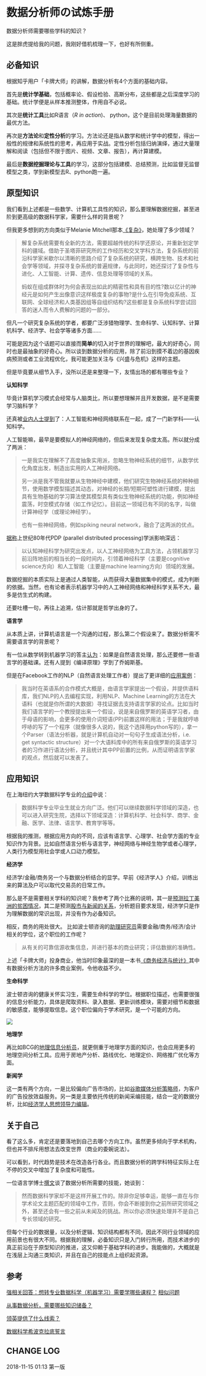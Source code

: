 # 数据分析师の试炼手册

数据分析师需要哪些学科的知识？

这是胖虎提给我的问题，我刚好借机梳理一下，也好有所侧重。

## 必备知识

根据知乎用户「卡牌大师」的讲解，数据分析有4个方面的基础内容。

首先是**统计学基础**，包括概率论、假设检验、高斯分布，这些都是之后深度学习的基础。统计学便是从样本推测整体，作用自不必说。

其次是**统计工具**比如R语言（*R in action*)、 python，这个是目前处理海量数据的最优方法。

再次是**方法论**和**定性分析**的学习。方法论还是指从数学和统计学中的模型，得出一般性的规律和系统性的思考，再应用于实战。定性分析包括归纳演绎，通过大量理解和阅读（包括但不限于图片、视频、文章、报告），再计算建模。

最后是**数据挖掘理论与工具**的学习，这部分包括建模、总结预测，比如监督无监督模型之类，学到新模型去R、python跑一遍。

## 原型知识

我们看到上述都是一些数学、计算机工具性的知识，那么要理解数据挖掘，甚至进阶到更高级的数据科学家，需要什么样的背景呢？

但我更多想到的方向类似于Melanie Mitchell那本[《复杂》](https://book.douban.com/subject/6749832/)，她处理了多少领域？

> 解复杂系统需要有全新的方法，需要超越传统的科学还原论，并重新划定学科的疆域。借助于圣塔菲研究所的工作经历和交叉学科方法，复杂系统的前沿科学家米歇尔以清晰的思路介绍了复杂系统的研究，横跨生物、技术和社会学等领域，并探寻复杂系统的普遍规律，与此同时，她还探讨了复杂性与进化、人工智能、计算、遗传、信息处理等领域的关系。
>
> 蚂蚁在组成群体时为何会表现出如此的精密性和具有目的性?数以亿计的神经元是如何产生出像意识这样极度复杂的事物?是什么在引导免疫系统、互联网、全球经济和人类基因组等自组织结构?这些都是复杂系统科学尝试回答的迷人而令人费解的问题的一部分。

但凡一个研究复杂系统的学者，都要广泛涉猎物理学、生命科学、认知科学、计算机科学、经济学、社会学等诸多方面……

可能是因为这个话题可以直接而**简单**的切入对于世界的理解吧，最大的好奇心，同时也是最抽象的好奇心。所以谈到数据分析的应用，除了前沿到摸不着边的基因疾病预测或者工业流程优化，我可能更加关注与《兴盛与危机》这样的主题。

但是毕竟要从细节入手，没所以还是来整理一下，友情出场的都有哪些专业？

**认知科学**

毕竟计算机学习模式会经常与人脑类比，所以要想理解并且开发数据，是不是需要学习脑科学？

还真被[业内人士提到](https://www.zhihu.com/question/27826047)了：人工智能和神经网络联系在一起，成了一门新学科——认知科学。

人工智能嘛，最早是要模拟人的神经网络的，但后来发现复杂度太高。所以就分成了两派：

> 一是我实在理解不了高度抽象实用派，忽略生物神经系统的细节，从数学优化角度出发，制造出实用的人工神经网络。
>
> 另一派是我不管我就要从生物神经中建模，他们研究生物神经系统的种种细节，使用数学模型描述其动态，对神经的长期/短期可塑性进行建模，提出具有生物基础的学习算法使其模型具有类似生物神经系统的功能，例如神经震荡，时空模式存储（如工作记忆）。目前这一领域已有不同的名字，叫做计算神经学（或理论神经学）。
>
> 也有一些神经网络，例如spiking neural network，融合了这两派的优点。

[据称](https://www.zhihu.com/question/27826047)上世纪80年代PDP (parallel distributed processing)学派影响深远：

> 以认知神经科学为研究出发点，以人工神经网络为工具方法，占领机器学习前沿阵地前的相当长的一段时间内，引领着神经科学（主要是cognitive science方向）和人工智能（主要是machine learning方向）领域的发展。

数据挖掘的本质实际上是通过人类智能，从而获得大量数据集中的模式，成为判断的依据。当然，也有论者表示机器学习中的人工神经网络和神经科学关系不大，最多是仿生式的构建。

还要吐槽一句，再往上追溯，估计那就是哲学出身的了。

**语言学** 

从本质上讲，计算机语言是一个沟通的过程，那么第二个假设来了。数据分析需不需要语言学的背景呢？

有一位从数学转到机器学习的答主[认为](https://www.douban.com/group/topic/91435204/)：如果是自然语言处理，那么还要修一些语言学的基础课。还有人提到《编译原理》学到了乔姆斯基。

但是在Facebook工作的NLP（自然语言处理工作者）提出了更详细的[应用案例](https://www.zhihu.com/question/26439528)：

>我当时在英语系的合作模式大概是，由语言学家提出一个假设，并提供语料库，我们NLP的人去编程实现，利用NLP、Machine Learning的方法在大语料（也就是你所谓的大数据）寻找证据去支持语言学家的论点。比如当时我们语言学的一个教授提出来一个假设，说是来自俄罗斯的英语学习者，由于母语的影响，会更多的使用介词短语(PP)前置这样的用法；于是我就哼哧哼哧的写了一个程序（就像很多人说的，我这个选择用python写的），拿一个Parser（语法分析器，就是计算机自动对一句句子生成语法分析，i.e. get syntactic structure）对一个大语料库中的所有来自俄罗斯的英语学习者的习作进行语法分析，并且统计其中PP前置的比例，从而证明语言学家的观点，然后就可以发表了。

## 应用知识

在上海纽约大学数据科学专业的[介绍](https://shanghai.nyu.edu/cn/research/datascience/bkzy)中说：

> 数据科学专业毕业生就业方向广泛。他们可以继续数据科学领域的深造，也可以进入研究生院，选择以下领域深造：计算机科学、社会科学、商学、金融、医学、法律、语言学、教育学等等。

根据我的推测，根据应用方向的不同，应该有语言学、心理学、社会学方面的专业知识作为背景。比如自然语言分析与语言学，神经网络与神经生物学或者心理学，人类行为模型用社会学或人口动力模型。

**经济学**

经济学/金融/商务另一个与数据分析结合的显学。早前《经济学人》介绍，训练出来的算法及户可以取代交易员的日常工作。

那么是不是需要相关学科的知识呢？我参考了两个比赛的说明，其一是[预测拉丁美洲的贫困情况](https://www.kaggle.com/jxtz518/lightgbm)，其二是预测[股市与新闻的关系](https://www.kaggle.com/c/two-sigma-financial-news/data)，分析题目要求发现，经济学只是作为理解数据的常识出现，并没有作为必备知识。

相反，商务的用处很大。 比如波士顿咨询的[助理研究员](http://www.linkedin.com/jobs/view/911519287/?eBP=JOB_SEARCH_ORGANIC&refId=4e4602ab-f247-4927-92c9-37b9e8552935&trk=d_flagship3_search_srp_jobs)需要金融/商务/经济/会计相关的学位，这个职位的工作呢？

>从有关的可靠信源收集信息，并进行基本的商业研究；评估数据的准确性。

上述「卡牌大师」投身商业，他当时印象最深的是一本书[《商务经济与统计》](https://book.douban.com/subject/10557289/)其中有数据分析方法的许多商业案例，令他收益不少。

**生命科学** 

波士顿咨询的健康关怀实习生，需要生命科学的学位。根据职位描述，也需要很强的信息分析能力，具体是爬取资料、录入数据、更新训练模块，需要对细节和数据的敏感度，能够提取信息。这个职位偏向于学术研究，是一个可能的方向。

![](https://i.imgur.com/bkzvDb6.jpg)

**地理学**

再比如BCG的[地理信息分析员](http://www.linkedin.com/jobs/view/887534788/)，就更侧重于地理学方面的知识，也会应用更多的地理空间分析工具。应用于房地产分析、路线优化、地理定价、网络推广优化等方面。

**新闻学**

这一类有两个方向，一是比较偏向广告市场的，比如[谷歌媒体分析策略师](http://www.linkedin.com/jobs/view/949883267/)，为客户的广告投放效益服务。另一类是主要依托传统的新闻采编技能，结合一定的数据分析，比如[经济学人思想领导力编辑](http://www.linkedin.com/jobs/view/956585348/?eBP=JOB_SEARCH_ORGANIC&refId=5065fabe-fa4b-4369-af01-5b4bd3e70fa7&trk=d_flagship3_search_srp_jobs)。

## 关于自己

看了这么多，肯定还是要落地到自己去哪个方向工作。虽然更多倾向于学术机构，但也并不排斥用想法去改变世界（商业的委婉说法）。

可以看到，时代趋势是技术在改造各行各业。而且数据分析的跨学科特征实际上在不停的交叉中增加了复杂度和可能性。

一位语言学博士[撰文](https://cloud.tencent.com/developer/article/1134055)谈了数据分析所需要的技能，她谈到：

> 然而数据科学家却不是这样开展工作的。除非你足够幸运，能够一直在与你学术论文主题匹配的领域中工作，否则，你会不断接到你之前所研究领域之外，甚至还会有一些之前从未闻及的挑战。所以你必须快速处理并不是自己专长领域的研究。

但每个行业的数据量，以及分析逻辑、知识结构都有不同，因此不同行业领域的应用前景也有很大不同。根据我的理解，必备知识只是入门转行所用，而技术进步的真正前沿在于原型知识的推进，这又仰赖于基础学科的进步。我能做的，大概就是在浅层上沟通三类知识，并且在自己的技能点上组织起资源。

## 参考

[强相关回答：想转专业数据科学（机器学习）需要学哪些课程？](https://www.zhihu.com/question/50623000/answer/526795297) [相似问题](https://www.zhihu.com/question/50623000/answer/409423711)

[从事数据分析，需要哪些知识储备？](https://www.zhihu.com/question/19855248/answer/27248991)

[领英提供了什么线索？](http://www.linkedin.com/jobs/search/?keywords=data%20mining%20engineer&location=%E5%85%A8%E7%90%83&locationId=OTHERS.worldwide&start=25)

[数据科学希波克拉底誓言](https://cloud.tencent.com/developer/news/233607)

## CHANGE LOG

2018-11-15 01:13 第一版





